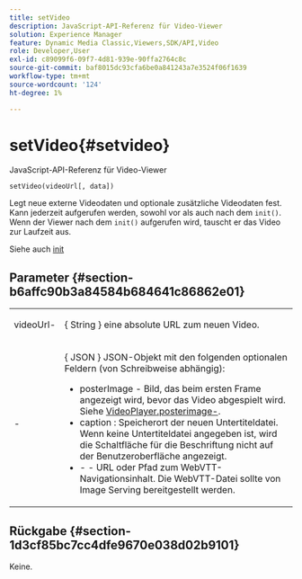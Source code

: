 ```yaml
---
title: setVideo
description: JavaScript-API-Referenz für Video-Viewer
solution: Experience Manager
feature: Dynamic Media Classic,Viewers,SDK/API,Video
role: Developer,User
exl-id: c89099f6-09f7-4d81-939e-90ffa2764c8c
source-git-commit: baf8015dc93cfa6be0a841243a7e3524f06f1639
workflow-type: tm+mt
source-wordcount: '124'
ht-degree: 1%

---
```


# setVideo{#setvideo}

JavaScript-API-Referenz für Video-Viewer

`setVideo(videoUrl[, data])`

Legt neue externe Videodaten und optionale zusätzliche Videodaten fest. Kann jederzeit aufgerufen werden, sowohl vor als auch nach dem `init()`. Wenn der Viewer nach dem `init()` aufgerufen wird, tauscht er das Video zur Laufzeit aus.

Siehe auch [init](../../../c-html5-s7-aem-asset-viewers/c-html5-video-reference/c-html5-video-viewer-20-javascriptapiref/r-html5-video-viewer-20-javascriptapiref-init.md#reference-3b570ba8b35045d6b30fb178c21a66c6)

## Parameter {#section-b6affc90b3a84584b684641c86862e01}

<table id="table_896DFF34A68A403DB93A6D597461A573"> 
 <tbody> 
  <tr> 
   <td colname="col1"> <p> <span class="codeph"> videoUrl-</span> </p> </td> 
   <td colname="col2"> <p>{ <span class="codeph"> String </span>} eine absolute URL zum neuen Video. </p> </td> 
  </tr> 
  <tr> 
   <td colname="col1"> <p> <span class="codeph">-</span> </p> </td> 
   <td colname="col2"> <p>{ <span class="codeph"> JSON </span>} JSON-Objekt mit den folgenden optionalen Feldern (von Schreibweise abhängig): </p> <p> 
     <ul id="ul_26121393BC7145FF8A43C05ACCBEFF36"> 
      <li id="li_DA50E073F3D4460CBC34243A2CBCC895"> <span class="codeph"> posterImage </span> - Bild, das beim ersten Frame angezeigt wird, bevor das Video abgespielt wird. Siehe <a href="../../../c-html5-s7-aem-asset-viewers/c-html5-video-reference/c-html5-video-cmdref/r-html5-video-viewer-conf-attrib-videoplayer-posterimage.md#reference-9739abeeb9f64c02b5d2f7a0d1706103" format="dita" scope="local"> VideoPlayer.posterimage-</a>. </li> 
      <li id="li_4659E82D38EB4438AAA04FDEAF21B087"> <span class="codeph"> caption </span> : Speicherort der neuen Untertiteldatei. Wenn keine Untertiteldatei angegeben ist, wird die Schaltfläche für die Beschriftung nicht auf der Benutzeroberfläche angezeigt. </li> 
      <li id="li_A43A1BAB6B0F4A7981F71408F08F07D1"> <span class="codeph">-</span> - URL oder Pfad zum WebVTT-Navigationsinhalt. Die WebVTT-Datei sollte von Image Serving bereitgestellt werden. </li> 
     </ul> </p> </td> 
  </tr> 
 </tbody> 
</table>

## Rückgabe {#section-1d3cf85bc7cc4dfe9670e038d02b9101}

Keine.

<!--
## Example {#section-9e9332aa86b74a5fb321375c03fdc5b3}

```javascript {.line-numbers}
<instance>.setVideo("https://landing.adobe.com/en/na/dynamic-media/ctir-2755/live-demos.html")
```
-->
